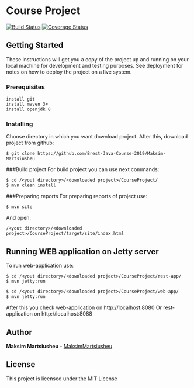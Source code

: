 Course Project
==============
[![Build Status](https://travis-ci.org/Brest-Java-Course-2019/Maksim-Martsiusheu.svg?branch=master)](https://travis-ci.org/Brest-Java-Course-2019/Maksim-Martsiusheu)
[![Coverage Status](https://coveralls.io/repos/github/Brest-Java-Course-2019/Maksim-Martsiusheu/badge.svg?branch=master)](https://coveralls.io/github/Brest-Java-Course-2019/Maksim-Martsiusheu?branch=master) 

## Getting Started

These instructions will get you a copy of the project up and running on your local machine for development and testing purposes. See deployment for notes on how to deploy the project on a live system.

### Prerequisites
```
install git
install maven 3+
install openjdk 8
```

### Installing

Choose directory in which you want download project. After this, download project from github:

```
$ git clone https://github.com/Brest-Java-Course-2019/Maksim-Martsiusheu
```
###Build project
For build project you can use next commands: 
```
$ cd /<yout directory>/<downloaded project>/CourseProject/
$ mvn clean install
```

###Preparing reports
For preparing reports of project use:
````
$ mvn site
````
And open:
````
/<yout directory>/<downloaded project>/CourseProject/target/site/index.html
````
## Running WEB application on Jetty server

To run web-application use:
````
$ cd /<yout directory>/<downloaded project>/CourseProject/rest-app/
$ mvn jetty:run

$ cd /<yout directory>/<downloaded project>/CourseProject/web-app/
$ mvn jetty:run
````
After this you check web-application on http://localhost:8080
Or rest-application on  http://localhost:8088


## Author

**Maksim Martsiusheu** - [MaksimMartsiusheu](https://github.com/MaksimMartsiusheu)
## License

This project is licensed under the MIT License

